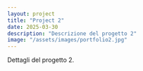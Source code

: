 ```yaml
---
layout: project
title: "Project 2"
date: 2025-03-30
description: "Descrizione del progetto 2"
image: "/assets/images/portfolio2.jpg"
---
```


Dettagli del progetto 2.

